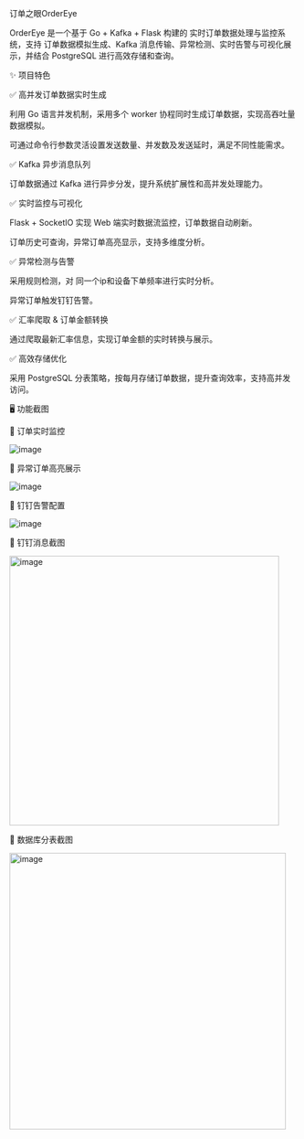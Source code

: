 订单之眼OrderEye 

OrderEye 是一个基于 Go + Kafka + Flask 构建的 实时订单数据处理与监控系统，支持 订单数据模拟生成、Kafka 消息传输、异常检测、实时告警与可视化展示，并结合 PostgreSQL 进行高效存储和查询。

✨ 项目特色

✅ 高并发订单数据实时生成

利用 Go 语言并发机制，采用多个 worker 协程同时生成订单数据，实现高吞吐量数据模拟。

可通过命令行参数灵活设置发送数量、并发数及发送延时，满足不同性能需求。

✅ Kafka 异步消息队列

订单数据通过 Kafka 进行异步分发，提升系统扩展性和高并发处理能力。

✅ 实时监控与可视化

Flask + SocketIO 实现 Web 端实时数据流监控，订单数据自动刷新。

订单历史可查询，异常订单高亮显示，支持多维度分析。

✅ 异常检测与告警

采用规则检测，对 同一个ip和设备下单频率进行实时分析。

异常订单触发钉钉告警。

✅ 汇率爬取 & 订单金额转换

通过爬取最新汇率信息，实现订单金额的实时转换与展示。

✅ 高效存储优化

采用 PostgreSQL 分表策略，按每月存储订单数据，提升查询效率，支持高并发访问。


🖥 功能截图

📌 订单实时监控

![image](https://github.com/user-attachments/assets/27feda94-4378-436c-8686-7823f87220c7)

📌 异常订单高亮展示

![image](https://github.com/user-attachments/assets/cda93ae3-e785-47d7-bd7c-2faf006e7baa)

📌 钉钉告警配置

![image](https://github.com/user-attachments/assets/07ad2127-c3d4-440d-baca-76fdcf10c21d)

📌 钉钉消息截图

<img width="472" alt="image" src="https://github.com/user-attachments/assets/2f839a05-08ab-4aeb-8f44-e6cb6cc83555" />

📌 数据库分表截图

<img width="484" alt="image" src="https://github.com/user-attachments/assets/c248b643-28cd-4a99-8ceb-a18f762228ef" />



